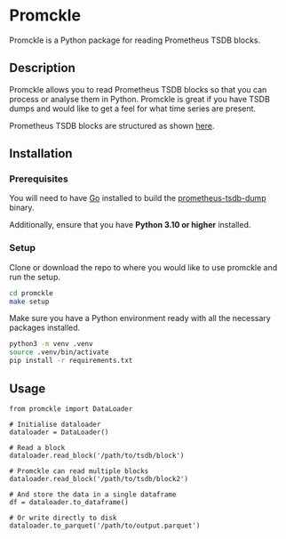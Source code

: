 # Promckle

Promckle is a Python package for reading Prometheus TSDB blocks.

## Description

Promckle allows you to read Prometheus TSDB blocks so that you can process or analyse them in Python.
Promckle is great if you have TSDB dumps and would like to get a feel for what time series are present.

Prometheus TSDB blocks are structured as
shown [here](https://github.com/prometheus/prometheus/tree/main/tsdb/docs/format).

## Installation

### Prerequisites

You will need to have [Go](https://go.dev/doc/install) installed to build
the [prometheus-tsdb-dump](https://github.com/ryotarai/prometheus-tsdb-dump) binary.

Additionally, ensure that you have **Python 3.10 or higher** installed.

### Setup

Clone or download the repo to where you would like to use promckle and run the setup.

```bash
cd promckle
make setup
```

Make sure you have a Python environment ready with all the necessary packages installed.

```bash
python3 -m venv .venv
source .venv/bin/activate
pip install -r requirements.txt
```

## Usage

```python3
from promckle import DataLoader

# Initialise dataloader
dataloader = DataLoader()

# Read a block
dataloader.read_block('/path/to/tsdb/block')

# Promckle can read multiple blocks
dataloader.read_block('/path/to/tsdb/block2')

# And store the data in a single dataframe
df = dataloader.to_dataframe()

# Or write directly to disk
dataloader.to_parquet('/path/to/output.parquet')
```
